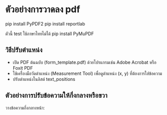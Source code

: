 # ตัวอย่างการวาดลง pdf
pip install PyPDF2
pip install reportlab

ตัวนี้ test ใช้ภาษาไทยไม่ได้
pip install PyMuPDF
## วิธีปรับตำแหน่ง
* เปิด PDF ต้นฉบับ (form_template.pdf) ด้วยโปรแกรมเช่น Adobe Acrobat หรือ Foxit PDF
* ใช้เครื่องมือวัดตำแหน่ง (Measurement Tool) เพื่อดูตำแหน่ง (x, y) ที่ต้องการใส่ข้อความ
* ปรับตำแหน่งในลิสต์ text_positions
## ตัวอย่างการปรับข้อความให้กึ่งกลางหรือขวา
วางข้อความกึ่งกลางหน้า:
